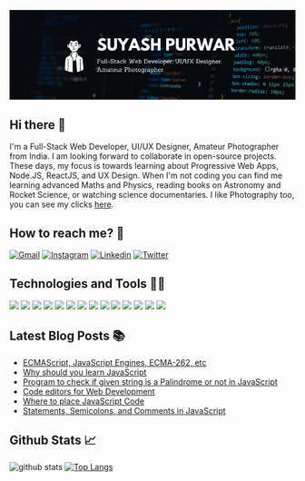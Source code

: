 !["Suyash"](header.png "Header Image")

## Hi there 👋

I'm a Full-Stack Web Developer, UI/UX Designer, Amateur Photographer from India. I am looking forward to collaborate in open-source projects. These days, my focus is towards learning about Progressive Web Apps, Node.JS, ReactJS, and UX Design. When I'm not coding you can find me learning advanced Maths and Physics, reading books on Astronomy and Rocket Science, or watching science documentaries. I like Photography too, you can see my clicks [here](https://500px.com/p/suyashpurwar4035).

## How to reach me? 🤙

[![Gmail](https://img.shields.io/badge/Gmail-D14836?style=for-the-badge&logo=gmail&logoColor=white)](https://suyashpurwar4035@gmail.com) [![Instagram](https://img.shields.io/badge/Instagram-E4405F?style=for-the-badge&logo=instagram&logoColor=white)](https://www.instagram.com/suyash__purwar/) [![Linkedin](https://img.shields.io/badge/LinkedIn-0077B5?style=for-the-badge&logo=linkedin&logoColor=white)](https://www.linkedin.com/in/suyash-purwar/) [![Twitter](https://img.shields.io/badge/Twitter-1DA1F2?style=for-the-badge&logo=twitter&logoColor=white)](https://mobile.twitter.com/suyashpurwar06)

## Technologies and Tools 👨‍💻

![](https://img.shields.io/badge/OS-Windows-informational?style=flat&logo=windows&logoColor=white&color=2bbc8a)
![](https://img.shields.io/badge/Editor-Visual%20Studio%20Code-informational?style=flat&logo=visual-studio-code&logoColor=white&color=2bbc8a)
![](https://img.shields.io/badge/Code-JavaScript-informational?style=flat&logo=javascript&logoColor=white&color=2bbc8a)
![](https://img.shields.io/badge/Code-Node.js-informational?style=flat&logo=node.js&logoColor=white&color=2bbc8a)
![](https://img.shields.io/badge/Code-HTML5-informational?style=flat&logo=html5&logoColor=white&color=2bbc8a)
![](https://img.shields.io/badge/Code-CSS3-informational?style=flat&logo=css3&logoColor=white&color=2bbc8a)
![](https://img.shields.io/badge/Code-Python-informational?style=flat&logo=python&logoColor=white&color=2bbc8a)
![](https://img.shields.io/badge/Code-Dart-informational?style=flat&logo=dart&logoColor=white&color=2bbc8a)
![](https://img.shields.io/badge/Database-MongoDB-informational?style=flat&logo=mongodb&logoColor=white&color=2bbc8a)
![](https://img.shields.io/badge/Tools-Express.js-informational?style=flat&logo=express&logoColor=white&color=2bbc8a)
![](https://img.shields.io/badge/Tools-Sass-informational?style=flat&logo=sass&logoColor=white&color=2bbc8a)
![](https://img.shields.io/badge/Tools-Jupyter-informational?style=flat&logo=jupyter&logoColor=white&color=2bbc8a)
![](https://img.shields.io/badge/Design-AdobeXD-informational?style=flat&logo=adobe&logoColor=white&color=2bbc8a)
![](https://img.shields.io/badge/Design-Figma-informational?style=flat&logo=figma&logoColor=white&color=2bbc8a)

## Latest Blog Posts 📚

- [ECMAScript, JavaScript Engines, ECMA-262, etc](https://codepumpkin.com/ecmascript-javascript-engines-ecma-262-etc/)
- [Why should you learn JavaScript](https://codepumpkin.com/why-should-we-learn-javascript/)
- [Program to check if given string is a Palindrome or not in JavaScript](https://codepumpkin.com/palindrome-string-javascript/)
- [Code editors for Web Development](https://codepumpkin.com/code-editors-for-web-development/)
- [Where to place JavaScript Code](https://codepumpkin.com/where-to-place-javascript-code/)
- [Statements, Semicolons, and Comments in JavaScript](https://codepumpkin.com/statements-semicolons-and-comments-in-javascript/)

## Github Stats 📈

![github stats](https://github-readme-stats.vercel.app/api?username=suyash-purwar&&show_icons=true&count_private=true&theme=radical&hide_border=true&custom_title=Suyash's%20Github%20Stats) [![Top Langs](https://github-readme-stats.vercel.app/api/top-langs/?username=suyash-purwar&layout=compact&theme=radical&hide_border=true&langs_count=8)](https://github.com/anuraghazra/github-readme-stats)
